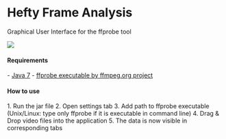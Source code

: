 Hefty Frame Analysis
====================

<p>Graphical User Interface for the ffprobe tool</p>

<img src="http://i.imgur.com/rZq5X3Z.png" />

<h4>Requirements</h4>
  - <a href="http://java.com" target="_blank">Java 7</a>
  - <a href="http://www.ffmpeg.org/download.html" target="_blank">ffprobe executable by ffmpeg.org project</a>

<h4>How to use</h4>
  1. Run the jar file
  2. Open settings tab
  3. Add path to ffprobe executable (Unix/Linux: type only ffprobe if it is executable in command line)
  4. Drag & Drop video files into the application
  5. The data is now visible in corresponding tabs
